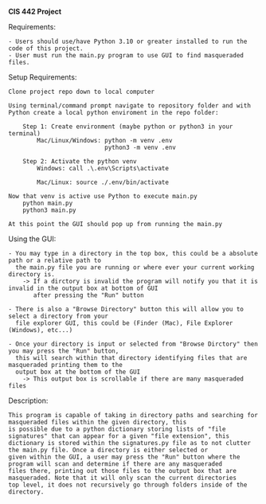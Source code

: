**CIS 442 Project**

Requirements:
    
    - Users should use/have Python 3.10 or greater installed to run the code of this project.
    - User must run the main.py program to use GUI to find masqueraded files.


Setup Requirements:

    Clone project repo down to local computer

    Using terminal/command prompt navigate to repository folder and with Python create a local python enviroment in the repo folder:
        
        Step 1: Create environment (maybe python or python3 in your terminal)
            Mac/Linux/Windows: python -m venv .env
                               python3 -m venv .env

        Step 2: Activate the python venv
            Windows: call .\.env\Scripts\activate

            Mac/Linux: source ./.env/bin/activate

    Now that venv is active use Python to execute main.py
        python main.py
        python3 main.py

    At this point the GUI should pop up from running the main.py


Using the GUI:

    - You may type in a directory in the top box, this could be a absolute path or a relative path to 
      the main.py file you are running or where ever your current working directory is.
        -> If a dirctory is invalid the program will notify you that it is invalid in the output box at bottom of GUI
           after pressing the "Run" button
    
    - There is also a "Browse Directory" button this will allow you to select a directory from your
      file explorer GUI, this could be (Finder (Mac), File Explorer (Windows), etc...)

    - Once your directory is input or selected from "Browse Dirctory" then you may press the "Run" button,
      this will search within that directory identifying files that are masqueraded printing them to the 
      output box at the bottom of the GUI
        -> This output box is scrollable if there are many masqueraded files


Description:

    This program is capable of taking in directory paths and searching for masqueraded files within the given directory, this
    is possible due to a python dictionary storing lists of "file signatures" that can appear for a given "file extension", this
    dictionary is stored within the signatures.py file as to not clutter the main.py file. Once a directory is either selected or
    given within the GUI, a user may press the "Run" button where the program will scan and determine if there are any masqueraded
    files there, printing out those files to the output box that are masqueraded. Note that it will only scan the current directories
    top level, it does not recursively go through folders inside of the directory.